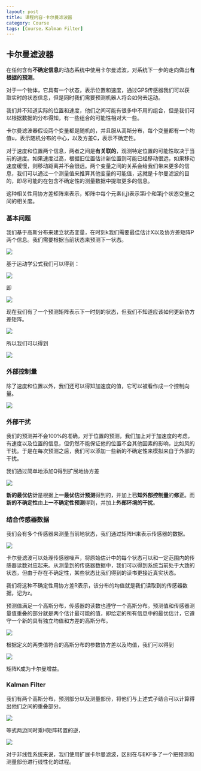 ```yaml
---
layout: post
title: 课程内容-卡尔曼滤波器
category: Course
tags: [Course，Kalman Filter]
---
```


## 卡尔曼滤波器

在任何含有**不确定信息**的动态系统中使用卡尔曼滤波，对系统下一步的走向做出**有根据的预测**。

对于一个物体，它具有一个状态，表示位置和速度，通过GPS传感器我们可以获取实时的状态信息，但是同时我们需要预测机器人将会如何去运动。

我们并不知道实际的位置和速度，他们之间可能有很多中不用的组合，但是我们可以根据数据的分布得知，有一些组合的可能性相对大一些。

卡尔曼滤波器假设两个变量都是随机的，并且服从高斯分布，每个变量都有一个均值u，表示随机分布的中心，以及方差C，表示不确定性。

对于速度和位置两个信息，两者之间是**有关联的**，观测特定位置的可能性取决于当前的速度。如果速度过高，根据旧位置估计新位置则可能已经移动很远，如果移动速度缓慢，则移动距离并不会很远。两个变量之间的关系会给我们带来更多的信息，我们可以通过一个测量值来推算其他变量的可能值，这就是卡尔曼滤波的目的，即尽可能的在包含不确定性的测量数据中提取更多的信息。

这种相关性用协方差矩阵来表示，矩阵中每个元素(i,j)表示第i个和第j个状态变量之间的相关度。

### 基本问题

我们基于高斯分布来建立状态变量，在时刻k我们需要最佳估计X以及协方差矩阵P两个信息。我们需要根据当前状态来预测下一状态。

![](http://thorraysjtu.github.io/img/1218/1.png)

基于运动学公式我们可以得到：

![](http://thorraysjtu.github.io/img/1218/2.png)

即

![](http://thorraysjtu.github.io/img/1218/3.png)

现在我们有了一个预测矩阵表示下一时刻的状态，但我们不知道应该如何更新协方差矩阵。

![](http://thorraysjtu.github.io/img/1218/4.png)

所以我们可以得到

![](http://thorraysjtu.github.io/img/1218/5.png)

### 外部控制量

除了速度和位置以外，我们还可以得知加速度的值，它可以被看作成一个控制向量。

![](http://thorraysjtu.github.io/img/1218/6.png)

### 外部干扰

我们的预测并不会100%的准确，对于位置的预测，我们加上对于加速度的考虑，有速度以及位置的信息，但仍然不能保证他的位置不会其他因素的影响，比如风的干扰。于是在每次预测之后，我们可以添加一些新的不确定性来模拟来自于外部的干扰。

我们通过简单地添加Q得到扩展地协方差

![](http://thorraysjtu.github.io/img/1218/7.png)

**新的最优估计**是根据**上一最优估计预测**得到的，并加上**已知外部控制量**的**修正**。而**新的不确定性**由**上一不确定性预测**得到，并加上**外部环境的干扰**。

### 结合传感器数据

我们会有多个传感器来测量当前地状态，我们通过矩阵H来表示传感器的数据。

![](http://thorraysjtu.github.io/img/1218/8.png)

卡尔曼滤波可以处理传感器噪声，将原始估计中的每个状态可以和一定范围内的传感器读数对应起来。从测量到的传感器数据中，我们可以得到系统当前处于大致的状态，但由于存在不确定性，某些状态比我们得到的读书更接近真实状态。

我们将这种不确定性用协方差R表示，该分布的均值就是我们读取到的传感器数据，记为z。

预测值满足一个高斯分布，传感器的读数也遵守一个高斯分布。预测值和传感器测量值重叠的部分就是两个估计最可能的值，即给定的所有信息中的最优估计，它遵守一个新的具有独立均值和方差的高斯分布。

![](http://thorraysjtu.github.io/img/1218/9.png)													

根据定义的两类值符合的高斯分布的参数协方差以及均值，我们可以得到

![](http://thorraysjtu.github.io/img/1218/10.png)

矩阵K成为卡尔曼增益。

### Kalman Filter

我们有两个高斯分布，预测部分以及测量部份，将他们与上述式子结合可以计算得出他们之间的重叠部分。

![](http://thorraysjtu.github.io/img/1218/11.png)

等式两边同时乘H矩阵转置的逆，

![](http://thorraysjtu.github.io/img/1218/12.png)

对于非线性系统来说，我们使用扩展卡尔曼滤波，区别在与EKF多了一个把预测和测量部份进行线性化的过程。

